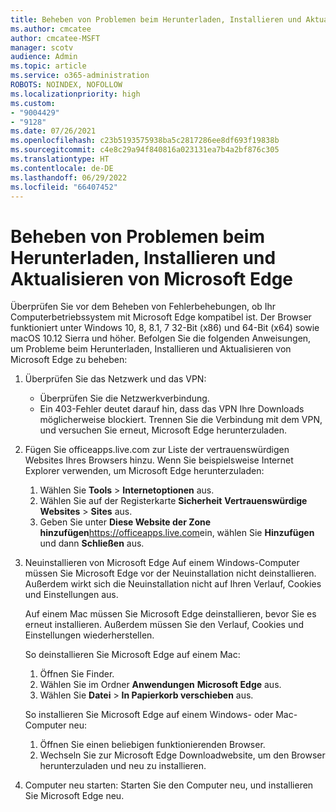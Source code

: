 ```yaml
---
title: Beheben von Problemen beim Herunterladen, Installieren und Aktualisieren von Microsoft Edge
ms.author: cmcatee
author: cmcatee-MSFT
manager: scotv
audience: Admin
ms.topic: article
ms.service: o365-administration
ROBOTS: NOINDEX, NOFOLLOW
ms.localizationpriority: high
ms.custom:
- "9004429"
- "9128"
ms.date: 07/26/2021
ms.openlocfilehash: c23b5193575938ba5c2817286ee8df693f19838b
ms.sourcegitcommit: c4e8c29a94f840816a023131ea7b4a2bf876c305
ms.translationtype: HT
ms.contentlocale: de-DE
ms.lasthandoff: 06/29/2022
ms.locfileid: "66407452"
---
```

# <a name="fix-problems-with-the-download-installation-and-update-of-microsoft-edge"></a>Beheben von Problemen beim Herunterladen, Installieren und Aktualisieren von Microsoft Edge

Überprüfen Sie vor dem Beheben von Fehlerbehebungen, ob Ihr Computerbetriebssystem mit Microsoft Edge kompatibel ist. Der Browser funktioniert unter Windows 10, 8, 8.1, 7 32-Bit (x86) und 64-Bit (x64) sowie macOS 10.12 Sierra und höher. Befolgen Sie die folgenden Anweisungen, um Probleme beim Herunterladen, Installieren und Aktualisieren von Microsoft Edge zu beheben:

1. Überprüfen Sie das Netzwerk und das VPN:
    - Überprüfen Sie die Netzwerkverbindung.
    - Ein 403-Fehler deutet darauf hin, dass das VPN Ihre Downloads möglicherweise blockiert. Trennen Sie die Verbindung mit dem VPN, und versuchen Sie erneut, Microsoft Edge herunterzuladen.
1. Fügen Sie officeapps.live.com zur Liste der vertrauenswürdigen Websites Ihres Browsers hinzu.
    Wenn Sie beispielsweise Internet Explorer verwenden, um Microsoft Edge herunterzuladen:
    1. Wählen Sie **Tools** > **Internetoptionen** aus.
    2. Wählen Sie auf der Registerkarte **Sicherheit** **Vertrauenswürdige Websites** > **Sites** aus.
    3. Geben Sie unter **Diese Website der Zone hinzufügen**<https://officeapps.live.com>ein, wählen Sie **Hinzufügen** und dann **Schließen** aus.
1. Neuinstallieren von Microsoft Edge Auf einem Windows-Computer müssen Sie Microsoft Edge vor der Neuinstallation nicht deinstallieren. Außerdem wirkt sich die Neuinstallation nicht auf Ihren Verlauf, Cookies und Einstellungen aus.

    Auf einem Mac müssen Sie Microsoft Edge deinstallieren, bevor Sie es erneut installieren. Außerdem müssen Sie den Verlauf, Cookies und Einstellungen wiederherstellen.

    So deinstallieren Sie Microsoft Edge auf einem Mac:
    1. Öffnen Sie Finder.
    2. Wählen Sie im Ordner **Anwendungen** **Microsoft Edge** aus.
    3. Wählen Sie **Datei** > **In Papierkorb verschieben** aus.

    So installieren Sie Microsoft Edge auf einem Windows- oder Mac-Computer neu:
    1. Öffnen Sie einen beliebigen funktionierenden Browser.
    2. Wechseln Sie zur Microsoft Edge Downloadwebsite, um den Browser herunterzuladen und neu zu installieren.
1. Computer neu starten: Starten Sie den Computer neu, und installieren Sie Microsoft Edge neu.

